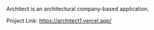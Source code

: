 Architect is an architectural company-based application.

Project Link: https://architect1.vercel.app/
